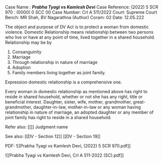 Case Name : ***Prabha Tyagi vs Kamlesh Devi***
Case Reference: (2022) 5 SCR 970 : (0000) 0 SCC 00
Case Number: Crl A 511/2022
Court: Supreme Court
Bench: MR Shah, BV Nagarathna (Author)
Coram: 02
Date: 12.05.222

The object and purpose of DV Act is to protect a woman from domestic violence.
Domestic Relationship means relationship between two persons who live or have at any point of time, lived together in a shared household.
Relationship may be by
1. Consanguinity
2. Marriage
3. Through relationship in nature of marriage
4. Adoption
5. Family members living together as joint family.

Expression domestic relationship is a comprehensive one.

Every woman in domestic relationship as mentioned above has right to reside in shared household, whether or not she has any right, title or beneficial interest.
Daughter, sister, wife, mother, grandmother, great-grandmother, daughter-in-law, mother-in-law or any woman having relationship in nature of marriage, an adopted daughter or any member of joint family has right to reside in a shared household.



Refer also:
[[]]
Judgment name

See also:
[[DV - Section 12]]
[[DV - Section 19]] 

PDF:
![[Prabha Tyagi vs Kamlesh Devi, (2022) 5 SCR 970.pdf]]


![[Prabha Tyagi vs Kamlesh Devi, Crl A 511-2022 (SC).pdf]]